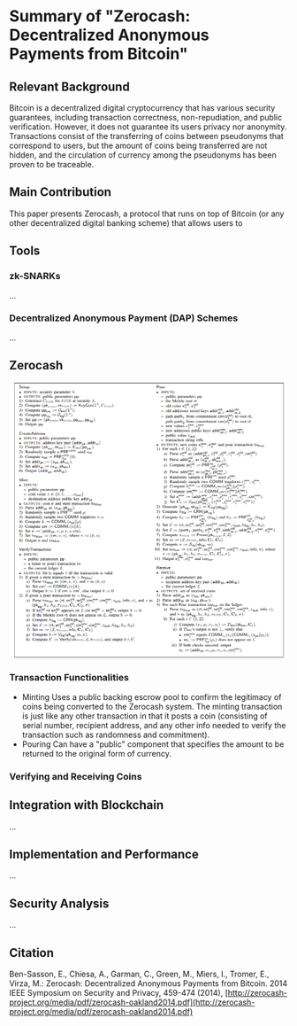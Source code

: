 # Summary of "Zerocash: Decentralized Anonymous Payments from Bitcoin"

## Relevant Background

Bitcoin is a decentralized digital cryptocurrency that has various security guarantees, including transaction correctness, non-repudiation, and public verification. However, it does not guarantee its users privacy nor anonymity. Transactions consist of the transferring of coins between pseudonyms that correspond to users, but the amount of coins being transferred are not hidden, and the circulation of currency among the pseudonyms has been proven to be traceable.

## Main Contribution

This paper presents Zerocash, a protocol that runs on top of Bitcoin (or any other decentralized digital banking scheme) that allows users to 

## Tools

### zk-SNARKs

...

### Decentralized Anonymous Payment (DAP) Schemes

...

## Zerocash

<p align="center">
  <img width="600" src="https://github.com/TalleyAmir/Annotated-Bibliographies/blob/master/Cryptography-and-Computer-Security/Multi-Party-Computation/images/zerocash-protocols.png?raw=true">
</p>

### Transaction Functionalities

* Minting
  Uses a public backing escrow pool to confirm the legitimacy of coins being converted to the Zerocash system. The minting transaction is just like any other transaction in that it posts a coin (consisting of serial number, recipient address, and any other info needed to verify the transaction such as randomness and commitment).
* Pouring
  Can have a "public" component that specifies the amount to be returned to the original form of currency.

### Verifying and Receiving Coins

## Integration with Blockchain

...

## Implementation and Performance

...

## Security Analysis

...

## Citation

Ben-Sasson, E., Chiesa, A., Garman, C., Green, M., Miers, I., Tromer, E., Virza, M.: Zerocash: Decentralized Anonymous Payments from Bitcoin. 2014 IEEE Symposium on Security and Privacy, 459-474 (2014), [http://zerocash-project.org/media/pdf/zerocash-oakland2014.pdf](http://zerocash-project.org/media/pdf/zerocash-oakland2014.pdf)
